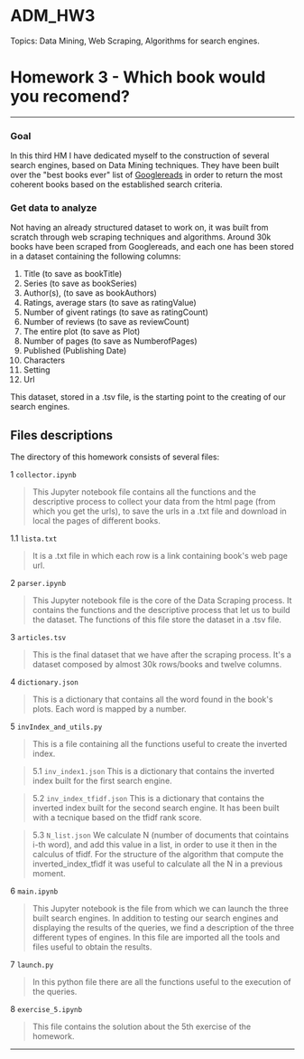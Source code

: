 # ADM_HW3
Topics: Data Mining, Web Scraping, Algorithms for search engines.

# Homework 3 - Which book would you recomend?

*************************
### Goal
In this third HM I have dedicated myself to the construction of several search engines, based on Data Mining techniques. They have been built over the "best books ever" list of [Googlereads](https://www.goodreads.com/) in order to return the most coherent books based on the established search criteria.

### Get data to analyze
Not having an already structured dataset to work on, it was built from scratch through web scraping techniques and algorithms. Around 30k books have been scraped from Googlereads, and each one has been stored in a dataset containing the following columns:

1. Title (to save as bookTitle)
2. Series (to save as bookSeries)
3. Author(s), (to save as bookAuthors)
4. Ratings, average stars (to save as ratingValue)
5. Number of givent ratings (to save as ratingCount)
6. Number of reviews (to save as reviewCount)
7. The entire plot (to save as Plot)
8. Number of pages (to save as NumberofPages)
9. Published (Publishing Date)
10. Characters
11. Setting
12. Url

This dataset, stored in a .tsv file, is the starting point to the creating of our search engines.

## Files descriptions
The directory of this homework consists of several files:

1 `collector.ipynb`
> This Jupyter notebook file contains all the functions and  the descriptive process to collect your data from the html page (from which you get the urls), to save the urls in a .txt file and download in local the pages of different books.

  1.1 `lista.txt`
  > It is a .txt file in which each row is a link containing book's web page url.

2 `parser.ipynb`
> This Jupyter notebook file is the core of the Data Scraping process. It contains the functions and the descriptive process that let us to build the dataset. The functions of this file store the dataset in a .tsv file.

3 `articles.tsv`
> This is the final dataset that we have after the scraping process. It's a dataset composed by almost 30k rows/books and twelve columns.

4 `dictionary.json`
> This is a dictionary that contains all the word found in the book's plots. Each word is mapped by a number.

5 `invIndex_and_utils.py`
> This is a file containing all the functions useful to create the inverted index.

> 5.1 `inv_index1.json`
> This is a dictionary that contains the inverted index built for the first search engine.

> 5.2 `inv_index_tfidf.json`
> This is a dictionary that contains the inverted index built for the second search engine. It has been built with a tecnique based on the tfidf rank score.

> 5.3 `N_list.json`
> We calculate N (number of documents that cointains i-th word), and add this value in a list, in order to use it then in the calculus of tfidf. For the structure of the algorithm that compute the inverted_index_tfidf it was useful to calculate all the N in a previous moment.

6 `main.ipynb`
> This Jupyter notebook is the file from which we can launch the three built search engines. In addition to testing our search engines and displaying the results of the queries, we find a description of the three different types of engines. In this file are imported all the tools and files useful to obtain the results.

7 `launch.py`
> In this python file there are all the functions useful to the execution of the queries.

8 `exercise_5.ipynb`
> This file contains the solution about the 5th exercise of the homework.


**********************


